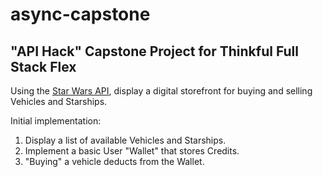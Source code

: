 # async-capstone
## "API Hack" Capstone Project for Thinkful Full Stack Flex

Using the [Star Wars API](https://swapi.co), display a digital storefront
for buying and selling Vehicles and Starships.

Initial implementation:
1. Display a list of available Vehicles and Starships.
2. Implement a basic User "Wallet" that stores Credits.
3. "Buying" a vehicle deducts from the Wallet.
